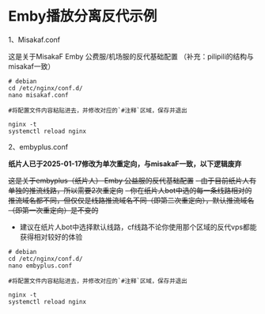 # Emby播放分离反代示例

1、Misakaf.conf

这是关于MisakaF Emby 公费服/机场服的反代基础配置
（补充：pilipili的结构与misakaf一致）

```
# debian
cd /etc/nginx/conf.d/
nano misakaf.conf

#将配置文件内容粘贴进去，并修改对应的`#注释`区域，保存并退出

nginx -t
systemctl reload nginx
```
2、embyplus.conf

**纸片人已于2025-01-17修改为单次重定向，与misakaF一致，以下逻辑废弃**

~~这是关于embyplus（纸片人） Emby 公益服的反代基础配置~~
~~- 由于目前纸片人有单独的推流线路，所以需要2次重定向~~
~~- 你在纸片人bot中选的每一条线路相对的推流域名都不同，但仅仅是线路推流域名不同（即第二次重定向），默认推流域名（即第一次重定向）是不变的~~
- 建议在纸片人bot中选择默认线路，cf线路不论你使用那个区域的反代vps都能获得相对较好的体验
```
# debian
cd /etc/nginx/conf.d/
nano embyplus.conf

#将配置文件内容粘贴进去，并修改对应的`#注释`区域，保存并退出

nginx -t
systemctl reload nginx
```
